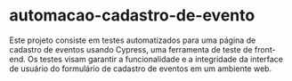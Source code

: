 # automacao-cadastro-de-evento
Este projeto consiste em testes automatizados para uma página de cadastro de eventos usando Cypress, uma ferramenta de teste de front-end. Os testes visam garantir a funcionalidade e a integridade da interface de usuário do formulário de cadastro de eventos em um ambiente web.
